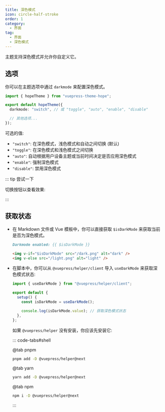 ```yaml
---
title: 深色模式
icon: circle-half-stroke
order: 1
category:
  - 界面
tag:
  - 界面
  - 深色模式
---
```


主题支持深色模式并允许你自定义它。

<!-- more -->

## 选项

你可以在主题选项中通过 `darkmode` 来配置深色模式。

```ts twoslash {4} title=".vuepress/theme.ts"
import { hopeTheme } from "vuepress-theme-hope";

export default hopeTheme({
  darkmode: "switch", // 或 "toggle", "auto", "enable", "disable"

  // 其他选项...
});
```

可选的值:

- `"switch"`: 在深色模式，浅色模式和自动之间切换 (默认)
- `"toggle"`: 在深色模式和浅色模式之间切换
- `"auto"`: 自动根据用户设备主题或当前时间决定是否应用深色模式
- `"enable"`: 强制深色模式
- `"disable"`: 禁用深色模式

::: tip 尝试一下

切换按钮以查看效果: <ColorModeSwitch />

:::

## 获取状态

- 在 Markdown 文件或 Vue 模板中，你可以直接获取 `$isDarkMode` 来获取当前是否为深色模式。

  ```md
  Darkmode enabled: {{ $isDarkMode }}

  <img v-if="$isDarkMode" src="/dark.png" alt="dark" />
  <img v-else src="/light.png" alt="light" />
  ```

- 在脚本中，你可以从 `@vuepress/helper/client` 导入 `useDarkMode` 来获取深色模式状态:

  ```ts twoslash
  import { useDarkMode } from "@vuepress/helper/client";

  export default {
    setup() {
      const isDarkMode = useDarkMode();

      console.log(isDarkMode.value); // 获取深色模式状态
    },
  };
  ```

  如果 `@vuepress/helper` 没有安装，你应该先安装它:

  ::: code-tabs#shell

  @tab pnpm

  ```bash
  pnpm add -D @vuepress/helper@next
  ```

  @tab yarn

  ```bash
  yarn add -D @vuepress/helper@next
  ```

  @tab npm

  ```bash
  npm i -D @vuepress/helper@next
  ```

  :::

<script setup lang="ts">
import { ColorModeSwitch } from "vuepress-theme-hope/client";
</script>
